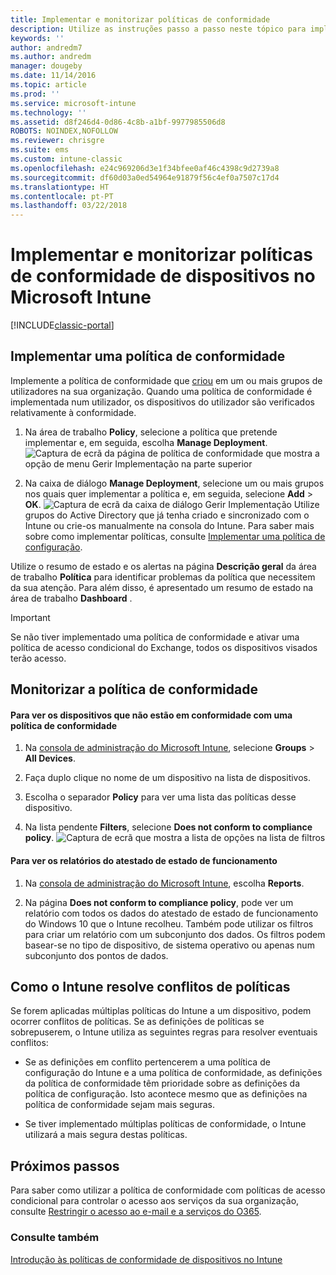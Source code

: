 ```yaml
---
title: Implementar e monitorizar políticas de conformidade
description: Utilize as instruções passo a passo neste tópico para implementar e monitorizar uma política de conformidade de dispositivos.
keywords: ''
author: andredm7
ms.author: andredm
manager: dougeby
ms.date: 11/14/2016
ms.topic: article
ms.prod: ''
ms.service: microsoft-intune
ms.technology: ''
ms.assetid: d8f246d4-0d86-4c8b-a1bf-9977985506d8
ROBOTS: NOINDEX,NOFOLLOW
ms.reviewer: chrisgre
ms.suite: ems
ms.custom: intune-classic
ms.openlocfilehash: e24c969206d3e1f34bfee0af46c4398c9d2739a8
ms.sourcegitcommit: df60d03a0ed54964e91879f56c4ef0a7507c17d4
ms.translationtype: HT
ms.contentlocale: pt-PT
ms.lasthandoff: 03/22/2018
---
```

# <a name="deploy-and-monitor-a-device-compliance-policy-in-microsoft-intune"></a>Implementar e monitorizar políticas de conformidade de dispositivos no Microsoft Intune

[!INCLUDE[classic-portal](../includes/classic-portal.md)]

## <a name="deploy-a-compliance-policy"></a>Implementar uma política de conformidade
Implemente a política de conformidade que [criou](create-a-device-compliance-policy-in-microsoft-intune.md) em um ou mais grupos de utilizadores na sua organização. Quando uma política de conformidade é implementada num utilizador, os dispositivos do utilizador são verificados relativamente à conformidade.

1.  Na área de trabalho **Policy**, selecione a política que pretende implementar e, em seguida, escolha **Manage Deployment**.
![Captura de ecrã da página de política de conformidade que mostra a opção de menu Gerir Implementação na parte superior](./media/intune-sa-3c-deploy-compliance-policy2.png)

2.  Na caixa de diálogo **Manage Deployment**, selecione um ou mais grupos nos quais quer implementar a política e, em seguida, selecione **Add** > **OK**.
![Captura de ecrã da caixa de diálogo Gerir Implementação](./media/intune-sa-3d-deploy-compliance-policy3-Manage.png) Utilize grupos do Active Directory que já tenha criado e sincronizado com o Intune ou crie-os manualmente na consola do Intune. Para saber mais sobre como implementar políticas, consulte [Implementar uma política de configuração](manage-settings-and-features-on-your-devices-with-microsoft-intune-policies.md).

Utilize o resumo de estado e os alertas na página **Descrição geral** da área de trabalho **Política** para identificar problemas da política que necessitem da sua atenção. Para além disso, é apresentado um resumo de estado na área de trabalho **Dashboard** .

> [!IMPORTANT]
> Se não tiver implementado uma política de conformidade e ativar uma política de acesso condicional do Exchange, todos os dispositivos visados terão acesso.

## <a name="monitor-the-compliance-policy"></a>Monitorizar a política de conformidade

#### <a name="to-view-devices-that-do-not-conform-to-a-compliance-policy"></a>Para ver os dispositivos que não estão em conformidade com uma política de conformidade

1.  Na [consola de administração do Microsoft Intune](https://manage.microsoft.com), selecione **Groups** > **All Devices**.

2.  Faça duplo clique no nome de um dispositivo na lista de dispositivos.

3.  Escolha o separador **Policy** para ver uma lista das políticas desse dispositivo.

4.  Na lista pendente **Filters**, selecione **Does not conform to compliance policy**.
![Captura de ecrã que mostra a lista de opções na lista de filtros](./media/intune-sa-3e-view-device-noncompliance.png)

#### <a name="to-view-the-health-attestation-reports"></a>Para ver os relatórios do atestado de estado de funcionamento

1.  Na [consola de administração do Microsoft Intune](https://manage.microsoft.com), escolha **Reports**.

2.  Na página **Does not conform to compliance policy**, pode ver um relatório com todos os dados do atestado de estado de funcionamento do Windows 10 que o Intune recolheu. Também pode utilizar os filtros para criar um relatório com um subconjunto dos dados. Os filtros podem basear-se no tipo de dispositivo, de sistema operativo ou apenas num subconjunto dos pontos de dados.

## <a name="how-intune-resolves-policy-conflicts"></a>Como o Intune resolve conflitos de políticas
Se forem aplicadas múltiplas políticas do Intune a um dispositivo, podem ocorrer conflitos de políticas. Se as definições de políticas se sobrepuserem, o Intune utiliza as seguintes regras para resolver eventuais conflitos:

-   Se as definições em conflito pertencerem a uma política de configuração do Intune e a uma política de conformidade, as definições da política de conformidade têm prioridade sobre as definições da política de configuração. Isto acontece mesmo que as definições na política de conformidade sejam mais seguras.

-   Se tiver implementado múltiplas políticas de conformidade, o Intune utilizará a mais segura destas políticas.

## <a name="next-steps"></a>Próximos passos
Para saber como utilizar a política de conformidade com políticas de acesso condicional para controlar o acesso aos serviços da sua organização, consulte [Restringir o acesso ao e-mail e a serviços do O365](restrict-access-to-email-and-o365-services-with-microsoft-intune.md).


### <a name="see-also"></a>Consulte também
[Introdução às políticas de conformidade de dispositivos no Intune](introduction-to-device-compliance-policies-in-microsoft-intune.md)

